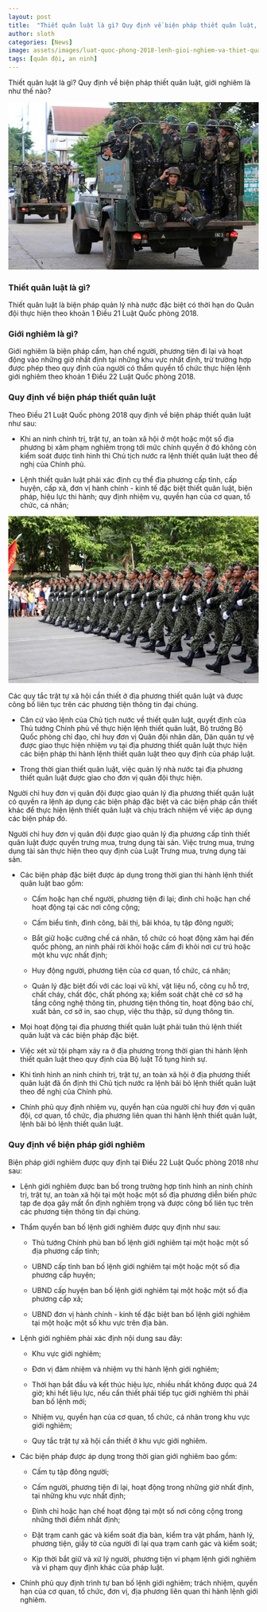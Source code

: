 ```yaml
---
layout: post
title:  "Thiết quân luật là gì? Quy định về biện pháp thiết quân luật, giới nghiêm?"
author: sloth
categories: [News]
image: assets/images/luat-quoc-phong-2018-lenh-gioi-nghiem-va-thiet-quan-luat-la-gi-cd691a.jpg
tags: [quân đội, an ninh]
---
```

Thiết quân luật là gì? Quy định về biện pháp thiết quân luật, giới nghiêm là như thế nào?

![philippines-thiet-quan-luat-mindanao-15446818354651556315994](/assets/images/philippines-thiet-quan-luat-mindanao-15446818354651556315994.jpg)

### Thiết quân luật là gì?

Thiết quân luật là biện pháp quản lý nhà nước đặc biệt có thời hạn do Quân đội thực hiện theo khoản 1 Điều 21 Luật Quốc phòng 2018.

### Giới nghiêm là gì?

Giới nghiêm là biện pháp cấm, hạn chế người, phương tiện đi lại và hoạt động vào những giờ nhất định tại những khu vực nhất định, trừ trường hợp được phép theo quy định của người có thẩm quyền tổ chức thực hiện lệnh giới nghiêm theo khoản 1 Điều 22 Luật Quốc phòng 2018.

### Quy định về biện pháp thiết quân luật

Theo Điều 21 Luật Quốc phòng 2018 quy định về biện pháp thiết quân luật như sau:

- Khi an ninh chính trị, trật tự, an toàn xã hội ở một hoặc một số địa phương bị xâm phạm nghiêm trọng tới mức chính quyền ở đó không còn kiểm soát được tình hình thì Chủ tịch nước ra lệnh thiết quân luật theo đề nghị của Chính phủ.

- Lệnh thiết quân luật phải xác định cụ thể địa phương cấp tỉnh, cấp huyện, cấp xã, đơn vị hành chính - kinh tế đặc biệt thiết quân luật, biện pháp, hiệu lực thi hành; quy định nhiệm vụ, quyền hạn của cơ quan, tổ chức, cá nhân; 

![Luật Quốc phòng 2018: Lệnh giới nghiêm và Thiết quân luật là gì? - Pháp luật  - Việt Giải Trí](/assets/images/luat-quoc-phong-2018-lenh-gioi-nghiem-va-thiet-quan-luat-la-gi-cd691a.jpg)

Các quy tắc trật tự xã hội cần thiết ở địa phương thiết quân luật và được công bố liên tục trên các phương tiện thông tin đại chúng.

- Căn cứ vào lệnh của Chủ tịch nước về thiết quân luật, quyết định của Thủ tướng Chính phủ về thực hiện lệnh thiết quân luật, Bộ trưởng Bộ Quốc phòng chỉ đạo, chỉ huy đơn vị Quân đội nhân dân, Dân quân tự vệ được giao thực hiện nhiệm vụ tại địa phương thiết quân luật thực hiện các biện pháp thi hành lệnh thiết quân luật theo quy định của pháp luật.

- Trong thời gian thiết quân luật, việc quản lý nhà nước tại địa phương thiết quân luật được giao cho đơn vị quân đội thực hiện. 

Người chỉ huy đơn vị quân đội được giao quản lý địa phương thiết quân luật có quyền ra lệnh áp dụng các biện pháp đặc biệt và các biện pháp cần thiết khác để thực hiện lệnh thiết quân luật và chịu trách nhiệm về việc áp dụng các biện pháp đó.

Người chỉ huy đơn vị quân đội được giao quản lý địa phương cấp tỉnh thiết quân luật được quyền trưng mua, trưng dụng tài sản. Việc trưng mua, trưng dụng tài sản thực hiện theo quy định của Luật Trưng mua, trưng dụng tài sản.

- Các biện pháp đặc biệt được áp dụng trong thời gian thi hành lệnh thiết quân luật bao gồm:

  + Cấm hoặc hạn chế người, phương tiện đi lại; đình chỉ hoặc hạn chế hoạt động tại các nơi công cộng;


  + Cấm biểu tình, đình công, bãi thị, bãi khóa, tụ tập đông người;


  + Bắt giữ hoặc cưỡng chế cá nhân, tổ chức có hoạt động xâm hại đến quốc phòng, an ninh phải rời khỏi hoặc cấm đi khỏi nơi cư trú hoặc một khu vực nhất định;


  + Huy động người, phương tiện của cơ quan, tổ chức, cá nhân;


  + Quản lý đặc biệt đối với các loại vũ khí, vật liệu nổ, công cụ hỗ trợ, chất cháy, chất độc, chất phóng xạ; kiểm soát chặt chẽ cơ sở hạ tầng công nghệ thông tin, phương tiện thông tin, hoạt động báo chí, xuất bản, cơ sở in, sao chụp, việc thu thập, sử dụng thông tin.


- Mọi hoạt động tại địa phương thiết quân luật phải tuân thủ lệnh thiết quân luật và các biện pháp đặc biệt.

- Việc xét xử tội phạm xảy ra ở địa phương trong thời gian thi hành lệnh thiết quân luật theo quy định của Bộ luật Tố tụng hình sự.

- Khi tình hình an ninh chính trị, trật tự, an toàn xã hội ở địa phương thiết quân luật đã ổn định thì Chủ tịch nước ra lệnh bãi bỏ lệnh thiết quân luật theo đề nghị của Chính phủ.

- Chính phủ quy định nhiệm vụ, quyền hạn của người chỉ huy đơn vị quân đội, cơ quan, tổ chức, địa phương liên quan thi hành lệnh thiết quân luật, lệnh bãi bỏ lệnh thiết quân luật.

### Quy định về biện pháp giới nghiêm

Biện pháp giới nghiêm được quy định tại Điều 22 Luật Quốc phòng 2018 như sau:

- Lệnh giới nghiêm được ban bố trong trường hợp tình hình an ninh chính trị, trật tự, an toàn xã hội tại một hoặc một số địa phương diễn biến phức tạp đe dọa gây mất ổn định nghiêm trọng và được công bố liên tục trên các phương tiện thông tin đại chúng.

- Thẩm quyền ban bố lệnh giới nghiêm được quy định như sau:

  + Thủ tướng Chính phủ ban bố lệnh giới nghiêm tại một hoặc một số địa phương cấp tỉnh;


  + UBND cấp tỉnh ban bố lệnh giới nghiêm tại một hoặc một số địa phương cấp huyện;


  + UBND cấp huyện ban bố lệnh giới nghiêm tại một hoặc một số địa phương cấp xã;


  + UBND đơn vị hành chính - kinh tế đặc biệt ban bố lệnh giới nghiêm tại một hoặc một số khu vực trên địa bàn.


- Lệnh giới nghiêm phải xác định nội dung sau đây:

  + Khu vực giới nghiêm;


  + Đơn vị đảm nhiệm và nhiệm vụ thi hành lệnh giới nghiêm;


  + Thời hạn bắt đầu và kết thúc hiệu lực, nhiều nhất không được quá 24 giờ; khi hết liệu lực, nếu cần thiết phải tiếp tục giới nghiêm thì phải ban bố lệnh mới;


  + Nhiệm vụ, quyền hạn của cơ quan, tổ chức, cá nhân trong khu vực giới nghiêm;


  + Quy tắc trật tự xã hội cần thiết ở khu vực giới nghiêm.


- Các biện pháp được áp dụng trong thời gian giới nghiêm bao gồm:

  + Cấm tụ tập đông người;


  + Cấm người, phương tiện đi lại, hoạt động trong những giờ nhất định, tại những khu vực nhất định;


  + Đình chỉ hoặc hạn chế hoạt động tại một số nơi công cộng trong những thời điểm nhất định;


  + Đặt trạm canh gác và kiểm soát địa bàn, kiểm tra vật phẩm, hành lý, phương tiện, giấy tờ của người đi lại qua trạm canh gác và kiểm soát;


  + Kịp thời bắt giữ và xử lý người, phương tiện vi phạm lệnh giới nghiêm và vi phạm quy định khác của pháp luật.


- Chính phủ quy định trình tự ban bố lệnh giới nghiêm; trách nhiệm, quyền hạn của cơ quan, tổ chức, đơn vị, địa phương liên quan thi hành lệnh giới nghiêm.
